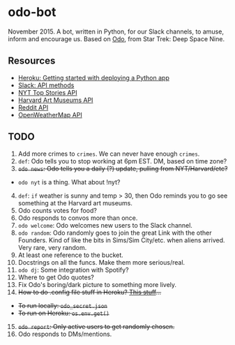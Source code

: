 odo-bot
=======

November 2015. A bot, written in Python, for our Slack channels, to amuse, inform and encourage us. Based on [Odo](https://en.wikipedia.org/wiki/Odo_%28Star_Trek%29), from Star Trek: Deep Space Nine. 

## Resources
* [Heroku: Getting started with deploying a Python app](https://devcenter.heroku.com/articles/getting-started-with-python#introduction)
* [Slack: API methods](https://api.slack.com/methods)
* [NYT Top Stories API](http://developer.nytimes.com/docs/read/top_stories_api)
* [Harvard Art Museums API](http://www.harvardartmuseums.org/collections/api)
* [Reddit API](https://www.reddit.com/dev/api)
* [OpenWeatherMap API](http://openweathermap.org/api)


## TODO
1. Add more crimes to `crimes`. We can never have enough `crimes`.
2. `def`: Odo tells you to stop working at 6pm EST. DM, based on time zone?
3. ~~`odo news`: Odo tells you a daily (?) update, pulling from NYT/Harvard/etc?~~
  * `odo nyt` is a thing. What about !nyt?
4. `def`: `if` weather is sunny and temp > 30, then Odo reminds you to go see something at the Harvard art museums.
5. Odo counts votes for food?
6. Odo responds to convos more than once.
7. `odo welcome`: Odo welcomes new users to the Slack channel. 
8. `odo random`: Odo randomly goes to join the great Link with the other Founders. Kind of like the bits in Sims/Sim City/etc. when aliens arrived. Very rare, very random.
9. At least one reference to the bucket.
10. Docstrings on all the funcs. Make them more serious/real.
11. `odo dj`: Some integration with Spotify?
12. Where to get Odo quotes?
13. Fix Odo's boring/dark picture to something more lively.
14. ~~How to do .config file stuff in Heroku? [This stuff](https://devcenter.heroku.com/articles/getting-started-with-python#define-config-vars)...~~
  * ~~To run locally: `odo_secret.json`~~
  * ~~To run on Heroku: `os.env.get()`~~
15. ~~`odo report`: Only active users to get randomly chosen.~~
16. Odo responds to DMs/mentions. 
